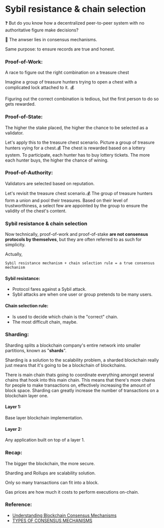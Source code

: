 # Sybil resistance & chain selection

:question: But do you know how a decentralized peer-to-peer system with no authoritative figure make decisions?

:information_desk_person: The anwser lies in consensus mechanisms.

Same purpose: to ensure records are true and honest.

### Proof-of-Work:

A race to figure out the right combination on a treasure chest

Imagine a group of treasure hunters trying to open a chest with a complicated lock attached to it. :moneybag:

Figuring out the correct combination is tedious, but the first person to do so gets rewarded.

### Proof-of-State:

The higher the stake placed, the higher the chance to be selected as a validator.

Let's apply this to the treasure chest scenario.
Picture a group of treasure hunters vying for a chest.:moneybag:
The chest is rewarded based on a lottery system. To participate, each hunter has to buy lottery tickets. The more each hunter buys, the higher the chance of wining.

### Proof-of-Authority:

Validators are selected based on reputation.

Let's revisit the treasure chest scenario.:moneybag:
The group of treasure hunters form a union and pool their treasures. Based on their level of trustworthiness, a select few are appointed by the group to ensure the validity of the chest's content.

### Sybil resistance & chain selection

Now technically, proof-of-work and proof-of-stake **are not consensus protocols by themselves**, but they are often referred to as such for simplicity.

Actually, 
```
Sybil resistance mechanism + chain selection rule = a true consensus mechanism
```

#### Sybil resistance:

- Protocol fares against a Sybil attack.
- Sybil attacks are when one user or group pretends to be many users. 

#### Chain selection rule:

- Is used to decide which chain is the "correct" chain.
- The most difficult chain, maybe.

### Sharding:

Sharding splits a blockchain company's entire network into smaller partitions, known as "**shards**".

Sharding is a solution to the scalability problem, a sharded blockchain really just means that it's going to be a blockchain of blockchains.

There is main chain thats going to coordinate everything amongst several chains that hook into this main chain. This means that there's more chains for people to make transactions on, effectively increasing the amount of block space. Sharding can greatly increase the number of transactions on a blockchain layer one.

#### Layer 1:

Base layer blockchain implementation.

#### Layer 2: 

Any application built on top of a layer 1.

### Recap:

The bigger the blockchain, the more secure.

Sharding and Rollups are scalability solution.

Only so many transactions can fit into a block.

Gas prices are how much it costs to perform executions on-chain.

### Reference: 

- [Understanding Blockchain Consensus Mechanisms](https://www.youtube.com/watch?v=ojxfbN78WFQ)
- [TYPES OF CONSENSUS MECHANISMS](https://ethereum.org/en/developers/docs/consensus-mechanisms/)